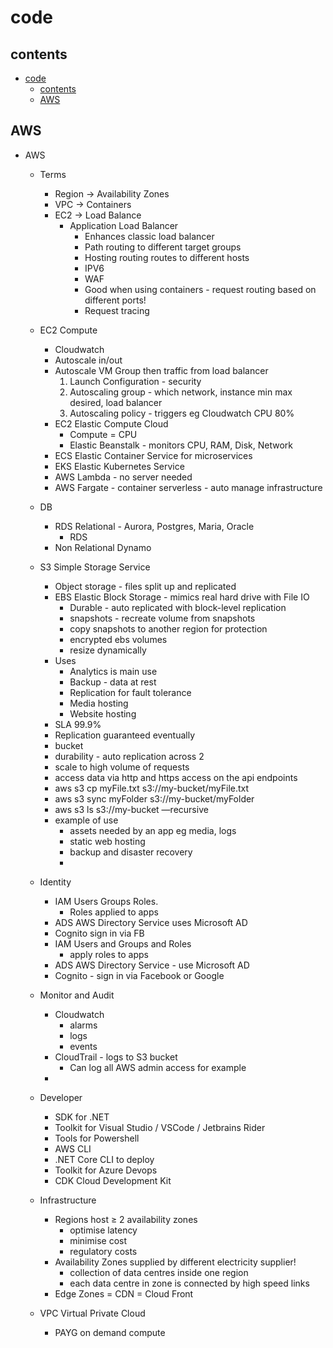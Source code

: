 # code

## contents

- [code](#code)
  - [contents](#contents)
  - [AWS](#aws)


## AWS

- AWS
    - Terms
        - Region → Availability Zones
        - VPC → Containers
        - EC2 → Load Balance
            - Application Load Balancer
                - Enhances classic load balancer
                - Path routing to different target groups
                - Hosting routing routes to different hosts
                - IPV6
                - WAF
                - Good when using containers - request routing based on different ports!
                - Request tracing
    - EC2 Compute
        - Cloudwatch
        - Autoscale in/out
        - Autoscale VM Group then traffic from load balancer
            1. Launch Configuration - security
            2. Autoscaling group - which network, instance min max desired, load balancer
            3. Autoscaling policy - triggers eg Cloudwatch CPU 80%
        - EC2 Elastic Compute Cloud
            - Compute = CPU
            - Elastic Beanstalk - monitors CPU, RAM, Disk, Network
        - ECS Elastic Container Service for microservices
        - EKS Elastic Kubernetes Service
        - AWS Lambda - no server needed
        - AWS Fargate - container serverless - auto manage infrastructure
    - DB
        - RDS Relational - Aurora, Postgres, Maria, Oracle
            - RDS
        - Non Relational Dynamo
    - S3 Simple Storage Service
        - Object storage - files split up and replicated
        - EBS Elastic Block Storage - mimics real hard drive with File IO
            - Durable - auto replicated with block-level replication
            - snapshots - recreate volume from snapshots
            - copy snapshots to another region for protection
            - encrypted ebs volumes
            - resize dynamically
        - Uses
            - Analytics is main use
            - Backup - data at rest
            - Replication for fault tolerance
            - Media hosting
            - Website hosting
        - SLA 99.9%
        - Replication guaranteed eventually
        - bucket
        - durability - auto replication across 2
        - scale to high volume of requests
        - access data via http and https access on the api endpoints
        - aws s3 cp myFile.txt s3://my-bucket/myFile.txt
        - aws s3 sync myFolder s3://my-bucket/myFolder
        - aws s3 ls s3://my-bucket —recursive
        - example of use
            - assets needed by an app eg media, logs
            - static web hosting
            - backup and disaster recovery
            - 
        
    - Identity
        - IAM Users Groups Roles.
            - Roles applied to apps
        - ADS AWS Directory Service uses Microsoft AD
        - Cognito sign in via FB
        - IAM Users and Groups and Roles
            - apply roles to apps
        - ADS AWS Directory Service - use Microsoft AD
        - Cognito - sign in via Facebook or Google
    - Monitor and Audit
        - Cloudwatch
            - alarms
            - logs
            - events
        - CloudTrail - logs to S3 bucket
            - Can log all AWS admin access for example
        - 
    - Developer
        - SDK for .NET
        - Toolkit for Visual Studio / VSCode / Jetbrains Rider
        - Tools for Powershell
        - AWS CLI
        - .NET Core CLI to deploy
        - Toolkit for Azure Devops
        - CDK Cloud Development Kit
    - Infrastructure
        - Regions host ≥ 2 availability zones
            - optimise latency
            - minimise cost
            - regulatory costs
        - Availability Zones supplied by different electricity supplier!
            - collection of data centres inside one region
            - each data centre in zone is connected by high speed links
        - Edge Zones = CDN = Cloud Front
    - VPC Virtual Private Cloud
        - PAYG on demand compute
